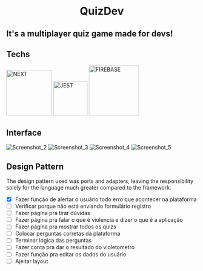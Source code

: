 <html>   
<h1 align="center">
   QuizDev
</h1>

<h2>It's a multiplayer quiz game made for devs!</h2>

## Techs
<div>
    <img alt="NEXT" width="120" src="https://img.shields.io/badge/next.js-61DAFB?style=for-the-badge&logo=next.js&logoColor=black"/>
    <img alt="JEST" width="90" src="https://img.shields.io/badge/jest-fff?style=for-the-badge&logo=jest&logoColor=black"/>
    <img alt="FIREBASE" width="132" src="https://img.shields.io/badge/firebase-FFCA2A?style=for-the-badge&logo=firebase&logoColor=black"/>

## Interface

![Screenshot_2](https://user-images.githubusercontent.com/77704994/189482923-411081e4-2115-4e9e-8593-4c37b965b747.png)
![Screenshot_3](https://user-images.githubusercontent.com/77704994/189482928-bf8f4887-95e6-466d-9c7c-e902487ae016.png)
![Screenshot_4](https://user-images.githubusercontent.com/77704994/189482931-4b98f559-e3bb-4020-bf46-8f604a27a2e9.png)
![Screenshot_5](https://user-images.githubusercontent.com/77704994/189482934-837850bc-0791-45da-ae30-638ab97bc814.png)

## Design Pattern

The design pattern used was ports and adapters, leaving the responsibility solely for the language much greater compared to the framework.

</html>  

- [x] Fazer função de alertar o usuário todo erro que acontecer na plataforma
- [ ] Verificar porque não está enviando formulário registro
- [ ] Fazer página pra tirar dúvidas
- [ ] Fazer página pra falar o que é violencia e dizer o que é a aplicação
- [ ] Fazer página pra mostrar todos os quizs
- [ ] Colocar perguntas corretas da plataforma
- [ ] Terminar lógica das perguntas
- [ ] Fazer conta pra dar o resultado do violetometro
- [ ] Fazer função pra editar os dados do usuário
- [ ] Ajeitar layout